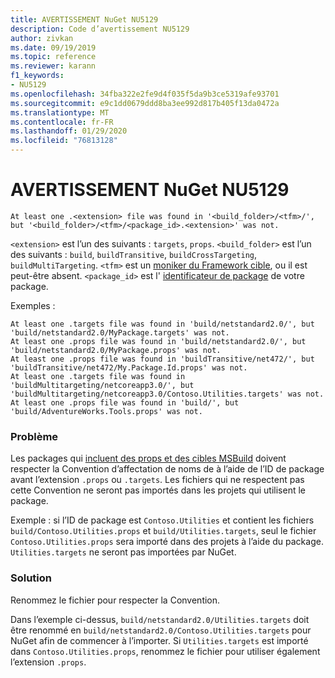 ```yaml
---
title: AVERTISSEMENT NuGet NU5129
description: Code d’avertissement NU5129
author: zivkan
ms.date: 09/19/2019
ms.topic: reference
ms.reviewer: karann
f1_keywords:
- NU5129
ms.openlocfilehash: 34fba322e2fe9d4f035f5da9b3ce5319afe93701
ms.sourcegitcommit: e9c1dd0679ddd8ba3ee992d817b405f13da0472a
ms.translationtype: MT
ms.contentlocale: fr-FR
ms.lasthandoff: 01/29/2020
ms.locfileid: "76813128"
---
```

# <a name="nuget-warning-nu5129"></a>AVERTISSEMENT NuGet NU5129

```
At least one .<extension> file was found in '<build_folder>/<tfm>/', but '<build_folder>/<tfm>/<package_id>.<extension>' was not.
```

`<extension>` est l’un des suivants : `targets`, `props`.
`<build_folder>` est l’un des suivants : `build`, `buildTransitive`, `buildCrossTargeting`, `buildMultiTargeting`.
`<tfm>` est un [moniker du Framework cible](../target-frameworks.md), ou il est peut-être absent.
`<package_id>` est l' [identificateur de package](../nuspec.md#id) de votre package.

Exemples :

```
At least one .targets file was found in 'build/netstandard2.0/', but 'build/netstandard2.0/MyPackage.targets' was not.
At least one .props file was found in 'build/netstandard2.0/', but 'build/netstandard2.0/MyPackage.props' was not.
At least one .props file was found in 'buildTransitive/net472/', but 'buildTransitive/net472/My.Package.Id.props' was not.
At least one .targets file was found in 'buildMultitargeting/netcoreapp3.0/', but 'buildMultitargeting/netcoreapp3.0/Contoso.Utilities.targets' was not.
At least one .props file was found in 'build/', but 'build/AdventureWorks.Tools.props' was not.
```

### <a name="issue"></a>Problème

Les packages qui [incluent des props et des cibles MSBuild](../../create-packages/creating-a-package.md#include-msbuild-props-and-targets-in-a-package) doivent respecter la Convention d’affectation de noms de à l’aide de l’ID de package avant l’extension `.props` ou `.targets`. Les fichiers qui ne respectent pas cette Convention ne seront pas importés dans les projets qui utilisent le package.

Exemple : si l’ID de package est `Contoso.Utilities` et contient les fichiers `build/Contoso.Utilities.props` et `build/Utilities.targets`, seul le fichier `Contoso.Utilities.props` sera importé dans des projets à l’aide du package. `Utilities.targets` ne seront pas importées par NuGet.

### <a name="solution"></a>Solution

Renommez le fichier pour respecter la Convention.

Dans l’exemple ci-dessus, `build/netstandard2.0/Utilities.targets` doit être renommé en `build/netstandard2.0/Contoso.Utilities.targets` pour NuGet afin de commencer à l’importer. Si `Utilities.targets` est importé dans `Contoso.Utilities.props`, renommez le fichier pour utiliser également l’extension `.props`.
